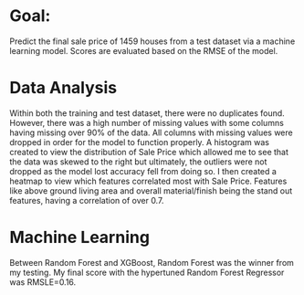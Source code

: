 # Goal:
Predict the final sale price of 1459 houses from a test dataset via a machine learning model. Scores are evaluated based on the RMSE of the model.

# Data Analysis
Within both the training and test dataset, there were no duplicates found. However, there was a high number of missing values with some columns having missing over 90% of the data. All columns with missing values were dropped in order for the model to function properly. A histogram was created to view the distribution of Sale Price which allowed me to see that the data was skewed to the right but ultimately, the outliers were not dropped as the model lost accuracy fell from doing so. I then created a heatmap to view which features correlated most with Sale Price. Features like above ground living area and overall material/finish being the stand out features, having a correlation of over 0.7.

# Machine Learning
Between Random Forest and XGBoost, Random Forest was the winner from my testing. My final score with the hypertuned Random Forest Regressor was RMSLE=0.16.
